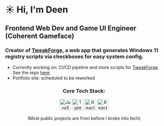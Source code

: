 <h1>☀️ Hi, I'm Deen</h1>
<h2> Frontend Web Dev and Game UI Engineer (Coherent Gameface)</h2>
<h3>Creator of <a href="https://tweakforge.tools">TweakForge</a>, a web app that generates Windows 11 registry scripts via checkboxes for easy system config.</h3>
<ul>
 <li>Currently working on: CI/CD pipeline and more scripts for <a href="https://tweakforge.tools">TweakForge</a>. See the repo <a href="https://github.com/Deen-q/WinHelper">here</a>.
 <li>Portfolio site: scheduled to be reworked</li>
</ul>
<h3 align="center">Core Tech Stack:</h3>
<div align="center"">
 <a href="https://developer.mozilla.org/en-US/docs/Web/JavaScript" target="_blank" rel="noreferrer"><img src="https://raw.githubusercontent.com/danielcranney/readme-generator/main/public/icons/skills/javascript-colored.svg" width="36" height="36" alt="JavaScript" /></a>
 <a href="https://www.typescriptlang.org/" target="_blank" rel="noreferrer"><img src="https://raw.githubusercontent.com/danielcranney/readme-generator/main/public/icons/skills/typescript-colored.svg" width="36" height="36" alt="TypeScript" /></a>
 <a href="https://reactjs.org/" target="_blank" rel="noreferrer"><img src="https://raw.githubusercontent.com/danielcranney/readme-generator/main/public/icons/skills/react-colored.svg" width="36" height="36" alt="React" /></a>
 <a href="https://nextjs.org/" target="_blank" rel="noreferrer"><img src="https://raw.githubusercontent.com/danielcranney/readme-generator/main/public/icons/skills/nextjs-colored.svg" width="36" height="36" alt="React" /></a>
</div>
<p align="center">(Most public projects are from before I broke into tech)</p>

